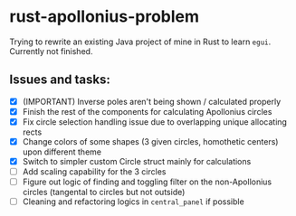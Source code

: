 # rust-apollonius-problem

Trying to rewrite an existing Java project of mine in Rust to learn `egui`. Currently not finished.

## Issues and tasks:

- [x] (IMPORTANT) Inverse poles aren't being shown / calculated properly
- [x] Finish the rest of the components for calculating Apollonius circles
- [x] Fix circle selection handling issue due to overlapping unique allocating rects
- [x] Change colors of some shapes (3 given circles, homothetic centers) upon different theme
- [x] Switch to simpler custom Circle struct mainly for calculations
- [ ] Add scaling capability for the 3 circles
- [ ] Figure out logic of finding and toggling filter on the non-Apollonius circles (tangental to circles but not outside)
- [ ] Cleaning and refactoring logics in `central_panel` if possible
